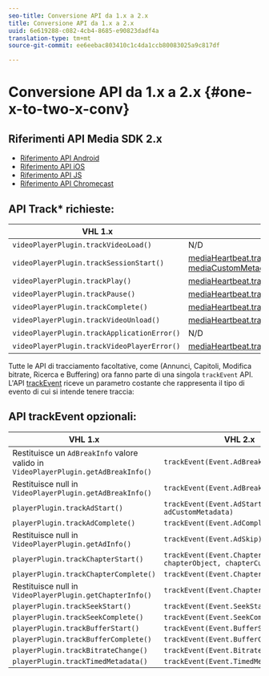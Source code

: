 ```yaml
---
seo-title: Conversione API da 1.x a 2.x
title: Conversione API da 1.x a 2.x
uuid: 6e619288-c082-4cb4-8685-e90823dadf4a
translation-type: tm+mt
source-git-commit: ee6eebac803410c1c4da1ccb80083025a9c817df

---
```



# Conversione API da 1.x a 2.x {#one-x-to-two-x-conv}

## Riferimenti API Media SDK 2.x

* [Riferimento API Android](https://adobe-marketing-cloud.github.io/media-sdks/reference/android/index.html)
* [Riferimento API iOS](https://adobe-marketing-cloud.github.io/media-sdks/reference/ios/index.html)
* [Riferimento API JS](https://adobe-marketing-cloud.github.io/media-sdks/reference/javascript/index.html)
* [Riferimento API Chromecast](https://adobe-marketing-cloud.github.io/media-sdks/reference/chromecast/index.html)

## API Track* richieste:

|  VHL 1.x | VHL 2.x |
|---|---|
| `videoPlayerPlugin.trackVideoLoad()` | N/D |
| `videoPlayerPlugin.trackSessionStart()` | [mediaHeartbeat.trackSessionStart(mediaObject, mediaCustomMetadata)](https://adobe-marketing-cloud.github.io/media-sdks/reference/javascript/MediaHeartbeat.html#trackSessionStart) |
| `videoPlayerPlugin.trackPlay()` | [mediaHeartbeat.trackPlay()](https://adobe-marketing-cloud.github.io/media-sdks/reference/javascript/MediaHeartbeat.html#trackPlay) |
| `videoPlayerPlugin.trackPause()` | [mediaHeartbeat.trackPause()](https://adobe-marketing-cloud.github.io/media-sdks/reference/javascript/MediaHeartbeat.html#trackPause) |
| `videoPlayerPlugin.trackComplete()` | [mediaHeartbeat.trackComplete()](https://adobe-marketing-cloud.github.io/media-sdks/reference/javascript/MediaHeartbeat.html#trackComplete) |
| `videoPlayerPlugin.trackVideoUnload()` | [mediaHeartbeat.trackSessionEnd()](https://adobe-marketing-cloud.github.io/media-sdks/reference/javascript/MediaHeartbeat.html#trackSessionEnd) |
| `videoPlayerPlugin.trackApplicationError()` | N/D |
| `videoPlayerPlugin.trackVideoPlayerError()` | [mediaHeartbeat.trackError()](https://adobe-marketing-cloud.github.io/media-sdks/reference/javascript/MediaHeartbeat.html#trackError) |

Tutte le API di tracciamento facoltative, come (Annunci, Capitoli, Modifica bitrate, Ricerca e Buffering) ora fanno parte di una singola `trackEvent` API. L'API [trackEvent](https://adobe-marketing-cloud.github.io/media-sdks/reference/javascript/MediaHeartbeat.html#trackEvent) riceve un parametro costante che rappresenta il tipo di evento di cui si intende tenere traccia:

## API trackEvent opzionali:

| VHL 1.x | VHL 2.x |
|---|---|
| Restituisce un `AdBreakInfo` valore valido in `VideoPlayerPlugin.getAdBreakInfo()` | `trackEvent(Event.AdBreakStart)` |
| Restituisce null in `VideoPlayerPlugin.getAdBreakInfo()` | `trackEvent(Event.AdBreakComplete)` |
| `playerPlugin.trackAdStart()` | `trackEvent(Event.AdStart, adObject, adCustomMetadata)` |
| `playerPlugin.trackAdComplete()` | `trackEvent(Event.AdComplete)` |
| Restituisce null in `VideoPlayerPlugin.getAdInfo()` | `trackEvent(Event.AdSkip)` |
| `playerPlugin.trackChapterStart()` | `trackEvent(Event.ChapterStart, chapterObject, chapterCustomMetadata)` |
| `playerPlugin.trackChapterComplete()` | `trackEvent(Event.ChapterComplete)` |
| Restituisce null in `VideoPlayerPlugin.getChapterInfo()` | `trackEvent(Event.ChapterSkip)` |
| `playerPlugin.trackSeekStart()` | `trackEvent(Event.SeekStart)` |
| `playerPlugin.trackSeekComplete()` | `trackEvent(Event.SeekComplete)` |
| `playerPlugin.trackBufferStart()` | `trackEvent(Event.BufferStart)` |
| `playerPlugin.trackBufferComplete()` | `trackEvent(Event.BufferComplete)` |
| `playerPlugin.trackBitrateChange()` | `trackEvent(Event.BitrateChange)` |
| `playerPlugin.trackTimedMetadata()` | `trackEvent(Event.TimedMetadataUpdate)` |

